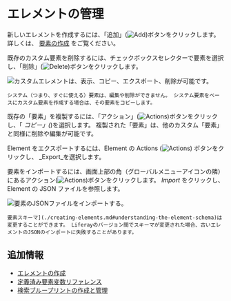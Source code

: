 # エレメントの管理

新しいエレメントを作成するには、「追加」(![Add](../../../../images/icon-add.png))ボタンをクリックします。 詳しくは、 [要素の作成](./creating-elements.md) をご覧ください。

既存のカスタム要素を削除するには、チェックボックスセレクターで要素を選択し、「削除」(![Delete](../../../../images/icon-trash.png))ボタンをクリックします。

![カスタムエレメントは、表示、コピー、エクスポート、削除が可能です。](./managing-elements/images/01.png)

```{note}
システム（つまり、すぐに使える）要素は、編集や削除ができません。 システム要素をベースにカスタム要素を作成する場合は、その要素をコピーします。
```

既存の「要素」を複製するには、「アクション」(![Actions](../../../../images/icon-actions.png))ボタンをクリックし、「 _コピー」(_)を選択します。 複製された「要素」は、他のカスタム「要素」と同様に削除や編集が可能です。

Element をエクスポートするには、Element の Actions (![Actions](../../../../images/icon-actions.png)) ボタンをクリックし、 _Export_を選択します。

要素をインポートするには、画面上部の角（グローバルメニューアイコンの隣）にあるアクション(![Actions](../../../../images/icon-actions.png))ボタンをクリックします。 _Import_ をクリックし、Element の JSON ファイルを参照します。

![要素のJSONファイルをインポートする。](./managing-elements/images/02.png)

```{warning}
要素スキーマ](./creating-elements.md#understanding-the-element-schema)は変更することができます。 Liferayのバージョン間でスキーマが変更された場合、古いエレメントのJSONのインポートに失敗することがあります。
```

## 追加情報

- [エレメントの作成](./creating-elements.md)
- [定義済み要素変数リファレンス](./predefined-element-variables-reference.md)
- [検索ブループリントの作成と管理](../creating-and-managing-search-blueprints.md)
